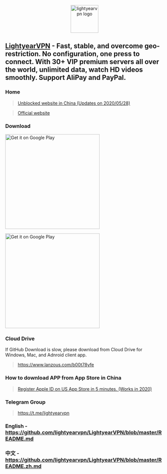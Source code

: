 <p align="center">
  <img alt="lightyearvpn logo" src="https://lightyearvpn.com/assets/logo.png" width="88">
</p>

## [LightyearVPN](https://lightyearapp.club) - Fast, stable, and overcome geo-restriction. No configuration, one press to connect. With 30+ VIP premium servers all over the world, unlimited data, watch HD videos smoothly. Support AliPay and PayPal.

### Home
> [Unblocked website in China (Updates on 2020/05/28)](https://lightyearapp.club)

> [Official website](https://lightyearvpn.com)

### Download

<a target="_blank" href='https://apps.apple.com/us/app/lightyearvpn-fast-trusted/id1495258888'><img width="300" alt='Get it on Google Play' src='https://applelaneanimalhospital.com/wp-content/uploads/2019/04/apple.png'/></a>

<a target="_blank" href='https://play.google.com/store/apps/details?id=com.stingsystemllc.lightyearapp'><img width="300" alt='Get it on Google Play' src='https://applelaneanimalhospital.com/wp-content/uploads/2019/04/google.png'/></a>

### Cloud Drive

If GitHub Download is slow, please download from Cloud Drive for Windows, Mac, and Adnroid client app.

> https://www.lanzous.com/b00t78yfe

### How to download APP from App Store in China

> <a target="_blank" href="https://zhuanlan.zhihu.com/p/36574047">Register Apple ID on US App Store in 5 minutes. (Works in 2020)</a>

### Telegram Group

> https://t.me/lightyearvpn

### English - https://github.com/lightyearvpn/LightyearVPN/blob/master/README.md

### 中文 - https://github.com/lightyearvpn/LightyearVPN/blob/master/README.zh.md

